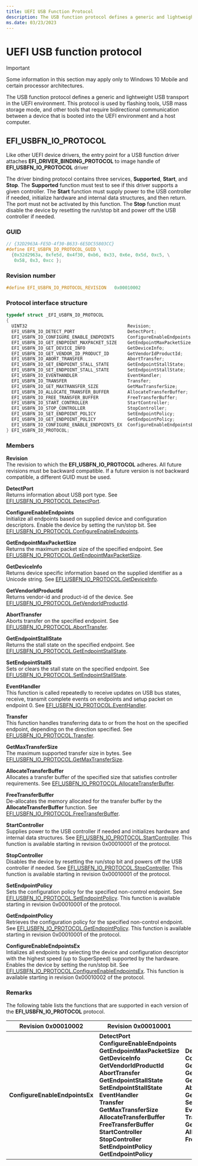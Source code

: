 ```yaml
---
title: UEFI USB Function Protocol
description: The USB function protocol defines a generic and lightweight USB transport in the UEFI environment.
ms.date: 03/23/2023
---
```


# UEFI USB function protocol

> [!IMPORTANT]
> Some information in this section may apply only to Windows 10 Mobile and certain processor architectures.

The USB function protocol defines a generic and lightweight USB transport in the UEFI environment. This protocol is used by flashing tools, USB mass storage mode, and other tools that require bidirectional communication between a device that is booted into the UEFI environment and a host computer.

## EFI_USBFN_IO_PROTOCOL

Like other UEFI device drivers, the entry point for a USB function driver attaches **EFI_DRIVER_BINDING_PROTOCOL** to image handle of **EFI_USBFN_IO_PROTOCOL** driver

The driver binding protocol contains three services, **Supported**, **Start**, and **Stop**. The **Supported** function must test to see if this driver supports a given controller. The **Start** function must supply power to the USB controller if needed, initialize hardware and internal data structures, and then return. The port must not be activated by this function. The **Stop** function must disable the device by resetting the run/stop bit and power off the USB controller if needed.

### GUID

```cpp
// {32D2963A-FE5D-4f30-B633-6E5DC55803CC}
#define EFI_USBFN_IO_PROTOCOL_GUID \
  {0x32d2963a, 0xfe5d, 0x4f30, 0xb6, 0x33, 0x6e, 0x5d, 0xc5, \
   0x58, 0x3, 0xcc };
```

### Revision number

```cpp
#define EFI_USBFN_IO_PROTOCOL_REVISION   0x00010002
```

### Protocol interface structure

```cpp
typedef struct _EFI_USBFN_IO_PROTOCOL 
{
  UINT32                                      Revision;
  EFI_USBFN_IO_DETECT_PORT                    DetectPort;
  EFI_USBFN_IO_CONFIGURE_ENABLE_ENDPOINTS     ConfigureEnableEndpoints;
  EFI_USBFN_IO_GET_ENDPOINT_MAXPACKET_SIZE    GetEndpointMaxPacketSize;
  EFI_USBFN_IO_GET_DEVICE_INFO                GetDeviceInfo;
  EFI_USBFN_IO_GET_VENDOR_ID_PRODUCT_ID       GetVendorIdProductId;
  EFI_USBFN_IO_ABORT_TRANSFER                 AbortTransfer;
  EFI_USBFN_IO_GET_ENDPOINT_STALL_STATE       GetEndpointStallState; 
  EFI_USBFN_IO_SET_ENDPOINT_STALL_STATE       SetEndpointStallState;
  EFI_USBFN_IO_EVENTHANDLER                   EventHandler;
  EFI_USBFN_IO_TRANSFER                       Transfer;
  EFI_USBFN_IO_GET_MAXTRANSFER_SIZE           GetMaxTransferSize;
  EFI_USBFN_IO_ALLOCATE_TRANSFER_BUFFER       AllocateTransferBuffer;
  EFI_USBFN_IO_FREE_TRANSFER_BUFFER           FreeTransferBuffer;
  EFI_USBFN_IO_START_CONTROLLER               StartController;
  EFI_USBFN_IO_STOP_CONTROLLER                StopController;
  EFI_USBFN_IO_SET_ENDPOINT_POLICY            SetEndpointPolicy;
  EFI_USBFN_IO_GET_ENDPOINT_POLICY            GetEndpointPolicy;
  EFI_USBFN_IO_CONFIGURE_ENABLE_ENDPOINTS_EX  ConfigureEnableEndpointsEx;
} EFI_USBFN_IO_PROTOCOL;
```

### Members

**Revision**  
The revision to which the **EFI_USBFN_IO_PROTOCOL** adheres. All future revisions must be backward compatible. If a future version is not backward compatible, a different GUID must be used.

**DetectPort**  
Returns information about USB port type. See [EFI_USBFN_IO_PROTOCOL.DetectPort](efi-usbfn-io-protocoldetectport.md).

**ConfigureEnableEndpoints**  
Initialize all endpoints based on supplied device and configuration descriptors. Enable the device by setting the run/stop bit. See [EFI_USBFN_IO_PROTOCOL.ConfigureEnableEndpoints](efi-usbfn-io-protocolconfigureenableendpoints.md).

**GetEndpointMaxPacketSize**  
Returns the maximum packet size of the specified endpoint. See [EFI_USBFN_IO_PROTOCOL.GetEndpointMaxPacketSize](efi-usbfn-io-protocolgetendpointmaxpacketsize.md).

**GetDeviceInfo**  
Returns device specific information based on the supplied identifier as a Unicode string. See [EFI_USBFN_IO_PROTOCOL.GetDeviceInfo](efi-usbfn-io-protocolgetdeviceinfo.md).

**GetVendorIdProductId**  
Returns vendor-id and product-id of the device. See [EFI_USBFN_IO_PROTOCOL.GetVendorIdProductId](efi-usbfn-io-protocolgetvendoridproductid.md).

**AbortTransfer**  
Aborts transfer on the specified endpoint. See [EFI_USBFN_IO_PROTOCOL.AbortTransfer](efi-usbfn-io-protocolaborttransfer.md).

**GetEndpointStallState**  
Returns the stall state on the specified endpoint. See [EFI_USBFN_IO_PROTOCOL.GetEndpointStallState](efi-usbfn-io-protocolgetendpointstallstate.md).

**SetEndpointStallS**  
Sets or clears the stall state on the specified endpoint. See [EFI_USBFN_IO_PROTOCOL.SetEndpointStallState](efi-usbfn-io-protocolsetendpointstallstate.md).

**EventHandler**  
This function is called repeatedly to receive updates on USB bus states, receive, transmit complete events on endpoints and setup packet on endpoint 0. See [EFI_USBFN_IO_PROTOCOL.EventHandler](efi-usbfn-io-protocoleventhandler.md).

**Transfer**  
This function handles transferring data to or from the host on the specified endpoint, depending on the direction specified. See [EFI_USBFN_IO_PROTOCOL.Transfer](efi-usbfn-io-protocoltransfer.md).

**GetMaxTransferSize**  
The maximum supported transfer size in bytes. See [EFI_USBFN_IO_PROTOCOL.GetMaxTransferSize](efi-usbfn-io-protocolgetmaxtransfersize.md).

**AllocateTransferBuffer**  
Allocates a transfer buffer of the specified size that satisfies controller requirements. See [EFI_USBFN_IO_PROTOCOL.AllocateTransferBuffer](efi-usbfn-io-protocolallocatetransferbuffer.md).

**FreeTransferBuffer**  
De-allocates the memory allocated for the transfer buffer by the **AllocateTransferBuffer** function. See [EFI_USBFN_IO_PROTOCOL.FreeTransferBuffer](efi-usbfn-io-protocolfreetransferbuffer.md).

**StartController**  
Supplies power to the USB controller if needed and initializes hardware and internal data structures. See [EFI_USBFN_IO_PROTOCOL.StartController](efi-usbfn-io-protocolstartcontroller.md). This function is available starting in revision 0x00010001 of the protocol.

**StopController**  
Disables the device by resetting the run/stop bit and powers off the USB controller if needed. See [EFI_USBFN_IO_PROTOCOL.StopController](efi-usbfn-io-protocolstopcontroller.md). This function is available starting in revision 0x00010001 of the protocol.

**SetEndpointPolicy**  
Sets the configuration policy for the specified non-control endpoint. See [EFI_USBFN_IO_PROTOCOL.SetEndpointPolicy](efi-usbfn-io-protocolsetendpointpolicy.md). This function is available starting in revision 0x00010001 of the protocol.

**GetEndpointPolicy**  
Retrieves the configuration policy for the specified non-control endpoint. See [EFI_USBFN_IO_PROTOCOL.GetEndpointPolicy](efi-usbfn-io-protocolgetendpointpolicy.md). This function is available starting in revision 0x00010001 of the protocol.

**ConfigureEnableEndpointsEx**  
Intializes all endpoints by selecting the device and configuration descriptor with the highest speed (up to SuperSpeed) supported by the hardware. Enables the device by setting the run/stop bit. See [EFI_USBFN_IO_PROTOCOL.ConfigureEnableEndpointsEx](efi-usbfn-io-protocol-configureenableendpointsex.md). This function is available starting in revision 0x00010002 of the protocol.

### Remarks

The following table lists the functions that are supported in each version of the **EFI_USBFN_IO_PROTOCOL** protocol.

| Revision 0x00010002 | Revision 0x00010001 | Revision 0x00010000 |
|--|--|--|
| **ConfigureEnableEndpointsEx** | **DetectPort**<br>**ConfigureEnableEndpoints**<br>**GetEndpointMaxPacketSize**<br>**GetDeviceInfo**<br>**GetVendorIdProductId**<br>**AbortTransfer**<br>**GetEndpointStallState**<br>**SetEndpointStallState**<br>**EventHandler**<br>**Transfer**<br>**GetMaxTransferSize**<br>**AllocateTransferBuffer**<br>**FreeTransferBuffer**<br>**StartController**<br>**StopController**<br>**SetEndpointPolicy**<br>**GetEndpointPolicy** | **DetectPort**<br>**ConfigureEnableEndpoints**<br>**GetEndpointMaxPacketSize**<br>**GetDeviceInfo**<br>**GetVendorIdProductId**<br>**AbortTransfer**<br>**GetEndpointStallState**<br>**SetEndpointStallState**<br>**EventHandler**<br>**Transfer**<br>**GetMaxTransferSize**<br>**AllocateTransferBuffer**<br>**FreeTransferBuffer** |
